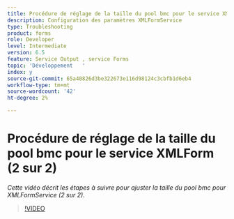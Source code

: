 ```yaml
---
title: Procédure de réglage de la taille du pool bmc pour le service XMLForm (2 sur 2)
description: Configuration des paramètres XMLFormService
type: Troubleshooting
product: forms
role: Developer
level: Intermediate
version: 6.5
feature: Service Output , service Forms
topic: 'Développement   '
index: y
source-git-commit: 65a40826d3be322673e116d98124c3cbfb1d6eb4
workflow-type: tm+mt
source-wordcount: '42'
ht-degree: 2%

---
```



# Procédure de réglage de la taille du pool bmc pour le service XMLForm (2 sur 2)

*Cette vidéo décrit les étapes à suivre pour ajuster la taille du pool bmc pour XMLFormService (2 sur 2).*

>[!VIDEO](https://video.tv.adobe.com/v/335553?quality=9&learn=on)

